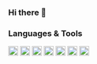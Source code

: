 ### Hi there 👋

<!--
**sayaoyuri/sayaoyuri** is a ✨ _special_ ✨ repository because its `README.md` (this file) appears on your GitHub profile.

Here are some ideas to get you started:

- 🔭 I’m currently working on ...
- 🌱 I’m currently learning ...
- 👯 I’m looking to collaborate on ...
- 🤔 I’m looking for help with ...
- 💬 Ask me about ...
- 📫 How to reach me: ...
- 😄 Pronouns: ...
- ⚡ Fun fact: ...
-->

### Languages & Tools

<img height="20px" src="https://img.shields.io/badge/JavaScript-323330?style=for-the-badge&logo=javascript&logoColor=F7DF1E" />
<img height="20px" src="https://img.shields.io/badge/HTML5-E34F26?style=for-the-badge&logo=html5&logoColor=white" />
<img height="20px" src="https://img.shields.io/badge/CSS3-1572B6?style=for-the-badge&logo=css3&logoColor=white" />
<img height="20px" src="https://img.shields.io/badge/React-20232A?style=for-the-badge&logo=react&logoColor=61DAFB" />
<img height="20px" src="https://img.shields.io/badge/styled--components-DB7093?style=for-the-badge&logo=styled-components&logoColor=white" />
<img height="20px" src="https://img.shields.io/badge/Sass-CC6699?style=for-the-badge&logo=sass&logoColor=white" />
<img height="20px" src="https://img.shields.io/badge/Vite-B73BFE?style=for-the-badge&logo=vite&logoColor=FFD62E" />
